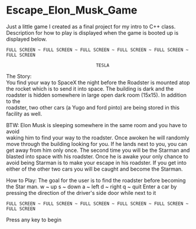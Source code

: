 # Escape_Elon_Musk_Game
Just a little game I created as a final project for my intro to C++ class. Description for how to play is displayed when the game is booted up is displayed below.
~~~~~~~~~~~~~~~~~~~~~~~~~~~~~~~~~~~~~~~~~~~~~~~~~~~~~~~~~~~~~~~~~~~~~~~~~~~~~~~~~
FULL SCREEN ~ FULL SCREEN ~ FULL SCREEN ~ FULL SCREEN ~ FULL SCREEN ~ FULL SCREEN
~~~~~~~~~~~~~~~~~~~~~~~~~~~~~~~~~~~~~~~~~~~~~~~~~~~~~~~~~~~~~~~~~~~~~~~~~~~~~~~~~
                                      TESLA                                     
 The Story:                                                                    
   You find your way to SpaceX the night before the Roadster is mounted atop the 
   rocket which is to send it into space.  The building is dark and the roadster 
   is hidden somewhere in large open dark room (15x15).  In addition to the    
   roadster, two other cars (a Yugo and ford pinto) are being stored in this    
   facility as well.      
   
   BTW: Elon Musk is sleeping somewhere in the same room and you have to avoid  
   waking him to find your way to the roadster. Once awoken he will randomly 
   move through the building looking for you. If he lands next to you, you can 
   get away from him only once. The second time you will be the Starman and 
   blasted into space with his roadster. Once he is awake your only chance to 
   avoid being Starman is to make your escape in his roadster. If you get into
   either of the other two cars you will be caught and become the Starman. 
   
 How to Play:
   The goal for the user is to find the roadster before becoming the Star man.
      w ~ up
      s ~ down
      a ~ left
      d ~ right
      q ~ quit
   Enter a car by pressing the direction of the driver's side door while next to it
~~~~~~~~~~~~~~~~~~~~~~~~~~~~~~~~~~~~~~~~~~~~~~~~~~~~~~~~~~~~~~~~~~~~~~~~~~~~~~~~~
FULL SCREEN ~ FULL SCREEN ~ FULL SCREEN ~ FULL SCREEN ~ FULL SCREEN ~ FULL SCREEN
~~~~~~~~~~~~~~~~~~~~~~~~~~~~~~~~~~~~~~~~~~~~~~~~~~~~~~~~~~~~~~~~~~~~~~~~~~~~~~~~~
Press any key to begin
